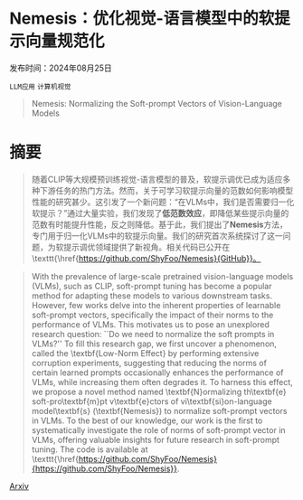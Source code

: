 # Nemesis：优化视觉-语言模型中的软提示向量规范化

发布时间：2024年08月25日

`LLM应用` `计算机视觉`

> Nemesis: Normalizing the Soft-prompt Vectors of Vision-Language Models

# 摘要

> 随着CLIP等大规模预训练视觉-语言模型的普及，软提示调优已成为适应多种下游任务的热门方法。然而，关于可学习软提示向量的范数如何影响模型性能的研究甚少。这引发了一个新问题：“在VLMs中，我们是否需要归一化软提示？”通过大量实验，我们发现了**低范数效应**，即降低某些提示向量的范数有时能提升性能，反之则降低。基于此，我们提出了**Nemesis**方法，专门用于归一化VLMs中的软提示向量。我们的研究首次系统探讨了这一问题，为软提示调优领域提供了新视角。相关代码已公开在\texttt{\href{https://github.com/ShyFoo/Nemesis}{GitHub}}。

> With the prevalence of large-scale pretrained vision-language models (VLMs), such as CLIP, soft-prompt tuning has become a popular method for adapting these models to various downstream tasks. However, few works delve into the inherent properties of learnable soft-prompt vectors, specifically the impact of their norms to the performance of VLMs. This motivates us to pose an unexplored research question: ``Do we need to normalize the soft prompts in VLMs?'' To fill this research gap, we first uncover a phenomenon, called the \textbf{Low-Norm Effect} by performing extensive corruption experiments, suggesting that reducing the norms of certain learned prompts occasionally enhances the performance of VLMs, while increasing them often degrades it. To harness this effect, we propose a novel method named \textbf{N}ormalizing th\textbf{e} soft-pro\textbf{m}pt v\textbf{e}ctors of vi\textbf{si}on-language model\textbf{s} (\textbf{Nemesis}) to normalize soft-prompt vectors in VLMs. To the best of our knowledge, our work is the first to systematically investigate the role of norms of soft-prompt vector in VLMs, offering valuable insights for future research in soft-prompt tuning. The code is available at \texttt{\href{https://github.com/ShyFoo/Nemesis}{https://github.com/ShyFoo/Nemesis}}.

[Arxiv](https://arxiv.org/abs/2408.13979)